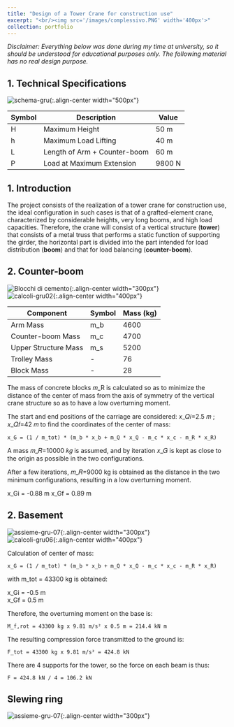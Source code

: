```yaml
---
title: "Design of a Tower Crane for construction use"
excerpt: "<br/><img src='/images/complessivo.PNG' width='400px'>"
collection: portfolio
---
```


*Disclaimer: Everything below was done during my time at university, so it should be understood for educational purposes only. The following material has no real design purpose.*

## 1. Technical Specifications  

![schema-gru](/images/schema-gru.jpg){:.align-center width="500px"}  

| Symbol | Description                         | Value  |
|--------|-------------------------------------|--------|
| H      | Maximum Height                      | 50 m   |
| h      | Maximum Load Lifting                | 40 m   |
| L      | Length of Arm + Counter-boom        | 60 m   |
| P      | Load at Maximum Extension           | 9800 N |

## 1. Introduction  

The project consists of the realization of a tower crane for construction use, the ideal configuration in such cases is that of a grafted-element crane, characterized by considerable heights, very long booms, and high load capacities. Therefore, the crane will consist of a vertical structure (**tower**) that consists of a metal truss that performs a static function of supporting the girder, the horizontal part is divided into the part intended for load distribution (**boom**) and that for load balancing (**counter-boom**).  

## 2. Counter-boom  

![Blocchi di cemento](/images/Blocchidicemento.PNG){:.align-center width="300px"}  
![calcoli-gru02](/images/calcoli-gru02.jpeg){:.align-center width="400px"}  

| Component             | Symbol | Mass (kg) |
|-----------------------|--------|-----------|
| Arm Mass              | m_b    | 4600      |
| Counter-boom Mass     | m_c    | 4700      |
| Upper Structure Mass  | m_s    | 5200      |
| Trolley Mass          | -      | 76        |
| Block Mass            | -      | 28        |  

The mass of concrete blocks 𝑚_R is calculated so as to minimize the distance of the center of mass from the axis of symmetry of the vertical crane structure so as to have a low overturning moment.  

The start and end positions of the carriage are considered: 𝑥_𝑄𝑖=2.5 𝑚 ; 𝑥_𝑄𝑓=42 𝑚 to find the coordinates of the center of mass:  

`x_G = (1 / m_tot) * (m_b * x_b + m_Q * x_Q - m_c * x_c - m_R * x_R)`  

A mass 𝑚_𝑅=10000 𝑘𝑔 is assumed, and by iteration 𝑥_𝐺 is kept as close to the origin as possible in the two configurations.  

After a few iterations, 𝑚_𝑅=9000 kg is obtained as the distance in the two minimum configurations, resulting in a low overturning moment.  

x_Gi = -0.88 m 
x_Gf = 0.89 m 

## 2. Basement  

![assieme-gru-07](/images/assieme-gru-07.png){:.align-center width="300px"}  
![calcoli-gru06](/images/calcoli-gru06.jpeg){:.align-center width="400px"}  

Calculation of center of mass:  

`x_G = (1 / m_tot) * (m_b * x_b + m_Q * x_Q - m_c * x_c - m_R * x_R)`  

with m_tot = 43300 kg is obtained:  

x_Gi = -0.5 m   
x_Gf = 0.5 m   

Therefore, the overturning moment on the base is:  

`M_f,rot = 43300 kg x 9.81 m/s² x 0.5 m = 214.4 kN m`  

The resulting compression force transmitted to the ground is:  

`F_tot = 43300 kg x 9.81 m/s² = 424.8 kN`  

There are 4 supports for the tower, so the force on each beam is thus:  

`F = 424.8 kN / 4 = 106.2 kN`    

## Slewing ring   

![assieme-gru-07](/images/assieme-gru-07.png){:.align-center width="300px"}  









